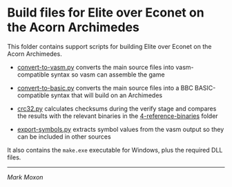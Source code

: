 # Build files for Elite over Econet on the Acorn Archimedes

This folder contains support scripts for building Elite over Econet on the Acorn Archimedes.

* [convert-to-vasm.py](convert-to-vasm.py) converts the main source files into vasm-compatible syntax so vasm can assemble the game

* [convert-to-basic.py](convert-to-basic.py) converts the main source files into a BBC BASIC-compatible syntax that will build on an Archimedes

* [crc32.py](crc32.py) calculates checksums during the verify stage and compares the results with the relevant binaries in the [4-reference-binaries](../4-reference-binaries) folder

* [export-symbols.py](convert-to-vasm.py) extracts symbol values from the vasm output so they can be included in other sources

It also contains the `make.exe` executable for Windows, plus the required DLL files.

---

_Mark Moxon_